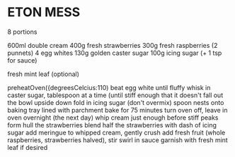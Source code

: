 # ETON MESS

8 portions

600ml double cream
400g fresh strawberries
300g fresh raspberries (2 punnets)
4 egg whites
130g golden caster sugar
100g icing sugar (+ 1 tsp for sauce)

fresh mint leaf (optional)

preheatOven({degreesCelcius:110)
beat egg white until fluffy
whisk in caster sugar, tablespoon at a time (until stiff enough that it doesn't fall out the bowl upside down
fold in icing sugar (don't overmix)
spoon nests onto baking tray lined with parchment
bake for 75 minutes
turn oven off, leave in oven overnight
(the next day) whip cream just enough before stiff peaks form
hull the strawberries
blend half the strawberries with dash of icing sugar
add meringue to whipped cream, gently crush
add fresh fruit (whole raspberries, strawberries halved), stir
swirl in sauce
garnish with fresh mint leaf if desired
